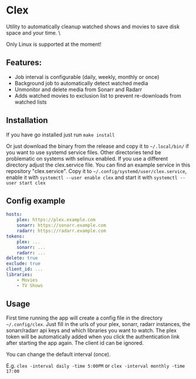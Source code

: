 # Clex

Utility to automatically cleanup watched shows and movies to save disk space and your time. \

Only Linux is supported at the moment!

## Features:

-   Job interval is configurable (daily, weekly, monthly or once)
-   Background job to automatically detect watched media
-   Unmonitor and delete media from Sonarr and Radarr
-   Adds watched movies to exclusion list to prevent re-downloads from watched lists

## Installation

If you have go installed just run `make install`

Or just download the binary from the release and copy it to `~/.local/bin/` if you want to use systemd service files. Other directories tend be problematic on systems with selinux enabled. If you use a different directory adjust the clex.service file.
You can find an example service in this repository "clex.service". Copy it to `~/.config/systemd/user/clex.service`, enable it with `systemctl --user enable clex` and start it with `systemctl --user start clex`

## Config example

```yaml
hosts:
    plex: https://plex.example.com
    sonarr: https://sonarr.example.com
    radarr: https://radarr.example.com
tokens:
    plex: ...
    sonarr: ...
    radarr: ...
delete: true
exclude: true
client_id: ...
libraries:
    - Movies
    - TV Shows
```

## Usage

First time running the app will create a config file in the directory `~/.config/clex`. Just fill in the urls of your plex, sonarr, radarr instances, the sonarr/radarr api keys and which libraries you want to watch. The plex token will be automatically added when you click the authentication link after starting the app again. The client id can be ignored.

You can change the default interval (once).

E.g. `clex -interval daily -time 5:00PM` or `clex -interval monthly -time 17:00`
